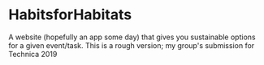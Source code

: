# HabitsforHabitats
A website (hopefully an app some day) that gives you sustainable options for a given event/task. This is a rough version; my group's submission for Technica 2019
